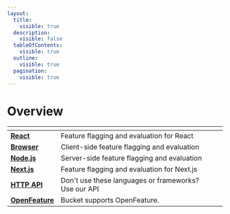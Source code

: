 ```yaml
---
layout:
  title:
    visible: true
  description:
    visible: false
  tableOfContents:
    visible: true
  outline:
    visible: true
  pagination:
    visible: true
---
```


# Overview

<table data-view="cards"><thead><tr><th></th><th></th><th></th></tr></thead><tbody><tr><td><a href="react-sdk.md"><strong>React</strong></a></td><td>Feature flagging and evaluation for React</td><td></td></tr><tr><td><a href="broken-reference"><strong>Browser</strong></a></td><td>Client-side feature flagging and evaluation</td><td></td></tr><tr><td><a href="broken-reference"><strong>Node.js</strong></a></td><td>Server-side feature flagging and evaluation</td><td></td></tr><tr><td><a href="next.js.md"><strong>Next.js</strong></a></td><td>Feature flagging and evaluation for Next.js</td><td></td></tr><tr><td><a href="../api/http-api/"><strong>HTTP API</strong></a></td><td>Don't use these languages or frameworks? Use our API</td><td></td></tr><tr><td><a href="openfeature.md"><strong>OpenFeature</strong></a></td><td>Bucket supports OpenFeature.</td><td></td></tr></tbody></table>

###
